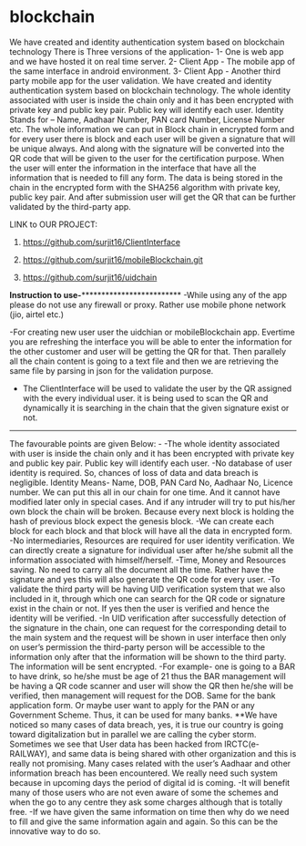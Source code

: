 # blockchain
We have created and identity authentication system based on blockchain technology
There is Three versions of the application-
1-	One is web app and we have hosted it on real time server.
2-	Client App - The mobile app of the same interface in android environment.
3-	Client App - Another third party mobile app for the user validation.
We have created and identity authentication system based on blockchain technology. The whole identity associated with user is inside the chain only and it has been encrypted with private key and public key pair. Public key will identify each user.
Identity Stands for – Name, Aadhaar Number, PAN card Number, License Number etc.
The whole information we can put in Block chain in encrypted form and for every user there is block and each user will be given a signature that will be unique always. And along with the signature will be converted into the QR code that will be given to the user for the certification purpose.
When the user will enter the information in the interface that have all the information that is needed to fill any form. The data is being stored in the chain in the encrypted form with the SHA256 algorithm with private key, public key pair. And after submission user will get the QR that can be further validated by the third-party app.


LINK to OUR PROJECT: 

1. https://github.com/surjit16/ClientInterface

2. https://github.com/surjit16/mobileBlockchain.git

3. https://github.com/surjit16/uidchain

**********************************************Instruction to use-***********************************************************************
-While using any of the app please do not use any firewall or proxy. Rather use mobile phone network (jio, airtel etc.)

-For creating new user user the uidchian or mobileBlockchain app. Evertime you are refreshing the interface you will be able to enter the   information for the other customer and user will be getting the QR for that. Then parallely all the chain content is going to a text     file and then we are retrieving the same file by parsing in json for the validation purpose.

- The ClientInterface will be used to validate the user by the QR assigned with the every individual user. it is being used to scan the QR and dynamically it is searching in the chain that the given signature exist or not.

******************************************************************************************************************************************

The favourable points are given Below: -
-The whole identity associated with user is inside the chain only and it has been encrypted with private key and public key pair. Public key will identify each user.
-No database of user identity is required. So, chances of loss of data and data breach is negligible.
Identity Means- Name, DOB, PAN Card No, Aadhaar No, Licence number.
We can put this all in our chain for one time. And it cannot have modified later only in special cases.
And if any intruder will try to put his/her own block the chain will be broken. Because every next block is holding the hash of previous block expect the genesis block.
-We can create each block for each block and that block will have all the data in encrypted form.
-No intermediaries, Resources are required for user identity verification. We can directly create a signature for individual user after he/she submit all the information associated with himself/herself.
-Time, Money and Resources saving. No need to carry all the document all the time. Rather have the signature and yes this will also generate the QR code for every user.
-To validate the third party will be having UID verification system that we also included in it, through which one can search for the QR code or signature exist in the chain or not.  If yes then the user is verified and hence the identity will be verified.
-In UID verification after successfully detection of the signature in the chain, one can request for the corresponding detail to the main system and the request will be shown in user interface then only on user’s permission the third-party person will be accessible to the information only after that the information will be shown to the third party. The information will be sent encrypted.
-For example- one is going to a BAR to have drink, so he/she must be age of 21 thus the BAR management will be having a QR code scanner and user will show the QR then he/she will be verified, then management will request for the DOB.
Same for the bank application form. Or maybe user want to apply for the PAN or any Government Scheme. Thus, it can be used for many banks.
**We have noticed so many cases of data breach, yes, it is true our country is going toward digitalization but in parallel we are calling the cyber storm. Sometimes we see that User data has been hacked from IRCTC(e-RAILWAY), and same data is being shared with other organization and this is really not promising.
Many cases related with the user’s Aadhaar and other information breach has been encountered.
We really need such system because in upcoming days the period of digital id is coming.
-It will benefit many of those users who are not even aware of some the schemes and when the go to any centre they ask some charges although that is totally free.
-If we have given the same information on time then why do we need to fill and give the same information again and again. So this can be the innovative way to do so.
